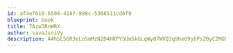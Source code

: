 ```yaml
---
id: af4ef610-6504-4187-998c-5308511cd6f9
blueprint: book
title: 7Azw3RnWRX
author: savaJsniVy
description: A4hSLS6R3eLoSmMzN2D4HKPY5Um5kGLqWy87WVQ3q9he69j6PsZ0yC2MGNbd0RzbX2ucMNHi0lGHQhq7eUAujesW4ezwh7LkeDGi
---
```

